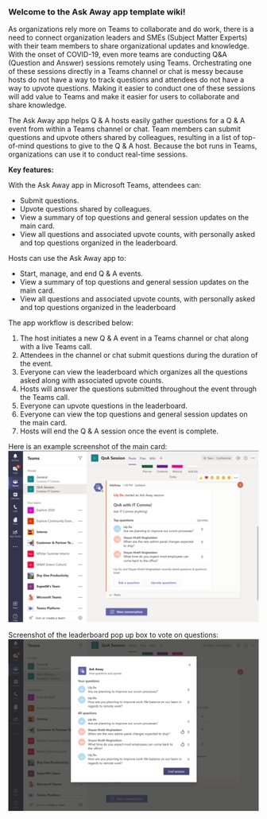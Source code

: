 ### Welcome to the Ask Away app template wiki!

As organizations rely more on Teams to collaborate and do work, there is a need to connect organization leaders and SMEs (Subject Matter Experts) with their team members to share organizational updates and knowledge. With the onset of COVID-19, even more teams are conducting Q&A (Question and Answer) sessions remotely using Teams. Orchestrating one of these sessions directly in a Teams channel or chat is messy because hosts do not have a way to track questions and attendees do not have a way to upvote questions. Making it easier to conduct one of these sessions will add value to Teams and make it easier for users to collaborate and share knowledge.

The Ask Away app helps Q & A hosts easily gather questions for a Q & A event from within a Teams channel or chat. Team members can submit questions and upvote others shared by colleagues, resulting in a list of top-of-mind questions to give to the Q & A host. Because the bot runs in Teams, organizations can use it to conduct real-time sessions.

**Key features:**

With the Ask Away app in Microsoft Teams, attendees can:

- Submit questions.
- Upvote questions shared by colleagues.
- View a summary of top questions and general session updates on the main card.
- View all questions and associated upvote counts, with personally asked and top questions organized in the leaderboard.

Hosts can use the Ask Away app to:

- Start, manage, and end Q & A events.
- View a summary of top questions and general session updates on the main card.
- View all questions and associated upvote counts, with personally asked and top questions organized in the leaderboard

The app workflow is described below:

1. The host initiates a new Q & A event in a Teams channel or chat along with a live Teams call.
1. Attendees in the channel or chat submit questions during the duration of the event.
1. Everyone can view the leaderboard which organizes all the questions asked along with associated upvote counts.
1. Hosts will answer the questions submitted throughout the event through the Teams call.
1. Everyone can upvote questions in the leaderboard.
1. Everyone can view the top questions and general session updates on the main card.
1. Hosts will end the Q & A session once the event is complete.

Here is an example screenshot of the main card:
![Ask Away main card](images/ui_screenshot1.png)

Screenshot of the leaderboard pop up box to vote on questions:
![Ask Away upvote dialog box](images/ui_screenshot2.png)
